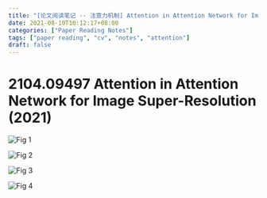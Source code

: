 ```yaml
---
title: "[论文阅读笔记 -- 注意力机制] Attention in Attention Network for Image Super-Resolution (2021)"
date: 2021-08-10T10:12:17+08:00
categories: ["Paper Reading Notes"]
tags: ["paper reading", "cv", "notes", "attention"]
draft: false
---
```


# 2104.09497 Attention in Attention Network for Image Super-Resolution (2021)

![Fig 1](/images/2021/PRN75/1.png)

![Fig 2](/images/2021/PRN75/2.png)

![Fig 3](/images/2021/PRN75/3.png)

![Fig 4](/images/2021/PRN75/4.png)
